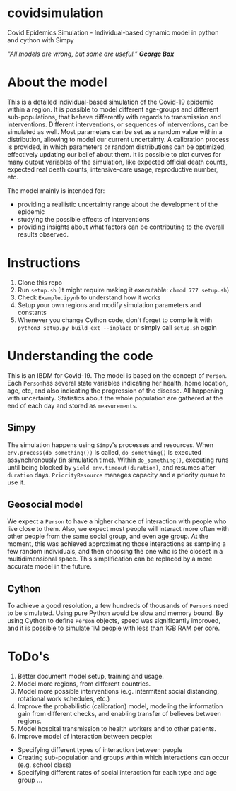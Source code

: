 # covidsimulation
Covid Epidemics Simulation - Individual-based dynamic model in python and cython with Simpy

_"All models are wrong, but some are useful." __George Box___

# About the model

This is a detailed individual-based simulation of the Covid-19 epidemic within a region. It is possible to model different age-groups and different sub-populations, that behave differently with regards to transmission and interventions. Different interventions, or sequences of interventions, can be simulated as well. Most parameters can be set as a random value within a distribution, allowing to model our current uncertainty. A calibration process is provided, in which parameters or random distributions can be optimized, effectively updating our belief about them. It is possible to plot curves for many output variables of the simulation, like expected official death counts, expected real death counts, intensive-care usage, reproductive number, etc.

The model mainly is intended for:
- providing a reallistic uncertainty range about the development of the epidemic
- studying the possible effects of interventions
- providing insights about what factors can be contributing to the overall results observed.

# Instructions
1. Clone this repo
1. Run `setup.sh`  (It might require making it executable: `chmod 777 setup.sh`)
1. Check `Example.ipynb` to understand how it works
1. Setup your own regions and modify simulation parameters and constants
1. Whenever you change Cython code, don't forget to compile it with 
`python3 setup.py build_ext --inplace` or simply call `setup.sh` again

# Understanding the code

This is an IBDM for Covid-19.
The model is based on the concept of `Person`. Each `Person`has several state variables
indicating her health, home location, age, etc, and also indicating the progression of
the disease. All happening with uncertainty. Statistics about the whole population are
gathered at the end of each day and stored as `measurements`.

## Simpy
The simulation happens using `Simpy`'s processes and resources. When `env.process(do_something())`
is called, `do_something()` is executed assynchronously (in simulation time). Within `do_something()`,
executing runs until being blocked by `yield env.timeout(duration)`, and resumes after `duration` 
days. `PriorityResource` manages capacity and a priority queue to use it.

## Geosocial model
We expect a `Person` to have a higher chance of interaction with people who live close to them. Also,
we expect most people will interact more often with other people from the same social group, and even
age group. At the moment, this was achieved approximating those interactions as sampling a few random
individuals, and then choosing the one who is the closest in a multidimensional space. This 
simplification can be replaced by a more accurate model in the future.

## Cython
To achieve a good resolution, a few hundreds of thousands of `Person`s need to be simulated. Using
pure Python would be slow and memory bound. By using Cython to define `Person` objects, speed was
significantly improved, and it is possible to simulate 1M people with less than 1GB RAM per core.

# ToDo's
1. Better document model setup, training and usage.
1. Model more regions, from different countries.
1. Model more possible interventions (e.g. intermitent social distancing, rotational work schedules, etc.)
1. Improve the probabilistic (calibration) model, modeling the information gain from different checks, and enabling transfer of believes between regions.
1. Model hospital transmission to health workers and to other patients.
1. Improve model of interaction between people:
  - Specifying different types of interaction between people
  - Creating sub-population and groups within which interactions can occur (e.g. school class)
  - Specifying different rates of social interaction for each type and age group
...
